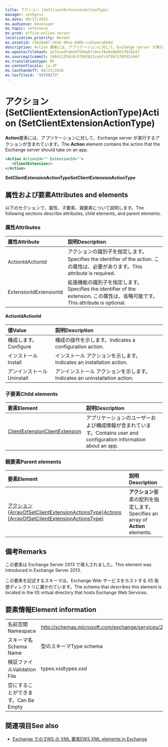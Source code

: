 ```yaml
---
title: アクション (SetClientExtensionActionType)
manager: sethgros
ms.date: 09/17/2015
ms.audience: Developer
ms.topic: reference
ms.prod: office-online-server
localization_priority: Normal
ms.assetid: c5624a87-3436-40ce-8d6b-cc01eecab64d
description: Action 要素には、アプリケーションに対して、Exchange server が実行するアクションが含まれています。
ms.openlocfilehash: a231cedfa6e4759dabfcbecfbe9a9b851f834247
ms.sourcegitcommit: 34041125dc8c5f993b21cebfc4f8b72f0fd2cb6f
ms.translationtype: MT
ms.contentlocale: ja-JP
ms.lasthandoff: 06/25/2018
ms.locfileid: "19759273"
---
```

# <a name="action-setclientextensionactiontype"></a><span data-ttu-id="4a8c0-103">アクション (SetClientExtensionActionType)</span><span class="sxs-lookup"><span data-stu-id="4a8c0-103">Action (SetClientExtensionActionType)</span></span>

<span data-ttu-id="4a8c0-104">**Action**要素には、アプリケーションに対して、Exchange server が実行するアクションが含まれています。</span><span class="sxs-lookup"><span data-stu-id="4a8c0-104">The **Action** element contains the action that the Exchange server should take on an app.</span></span> 
  
```XML
<Action ActionId="" ExtensionId="">
   <ClientExtension/>
</Action>
```

 <span data-ttu-id="4a8c0-105">**SetClientExtensionActionType**</span><span class="sxs-lookup"><span data-stu-id="4a8c0-105">**SetClientExtensionActionType**</span></span>
## <a name="attributes-and-elements"></a><span data-ttu-id="4a8c0-106">属性および要素</span><span class="sxs-lookup"><span data-stu-id="4a8c0-106">Attributes and elements</span></span>

<span data-ttu-id="4a8c0-107">以下のセクションで、属性、子要素、親要素について説明します。</span><span class="sxs-lookup"><span data-stu-id="4a8c0-107">The following sections describe attributes, child elements, and parent elements.</span></span>
  
### <a name="attributes"></a><span data-ttu-id="4a8c0-108">属性</span><span class="sxs-lookup"><span data-stu-id="4a8c0-108">Attributes</span></span>

|<span data-ttu-id="4a8c0-109">**属性**</span><span class="sxs-lookup"><span data-stu-id="4a8c0-109">**Attribute**</span></span>|<span data-ttu-id="4a8c0-110">**説明**</span><span class="sxs-lookup"><span data-stu-id="4a8c0-110">**Description**</span></span>|
|:-----|:-----|
|<span data-ttu-id="4a8c0-111">ActionId</span><span class="sxs-lookup"><span data-stu-id="4a8c0-111">ActionId</span></span>  <br/> |<span data-ttu-id="4a8c0-112">アクションの識別子を指定します。</span><span class="sxs-lookup"><span data-stu-id="4a8c0-112">Specifies the identifier of the action.</span></span> <span data-ttu-id="4a8c0-113">この属性は、必要があります。</span><span class="sxs-lookup"><span data-stu-id="4a8c0-113">This attribute is required.</span></span>  <br/> |
|<span data-ttu-id="4a8c0-114">ExtensionId</span><span class="sxs-lookup"><span data-stu-id="4a8c0-114">ExtensionId</span></span>  <br/> |<span data-ttu-id="4a8c0-115">拡張機能の識別子を指定します。</span><span class="sxs-lookup"><span data-stu-id="4a8c0-115">Specifies the identifier of the extension.</span></span> <span data-ttu-id="4a8c0-116">この属性は、省略可能です。</span><span class="sxs-lookup"><span data-stu-id="4a8c0-116">This attribute is optional.</span></span>  <br/> |
   
#### <a name="actionid"></a><span data-ttu-id="4a8c0-117">ActionId</span><span class="sxs-lookup"><span data-stu-id="4a8c0-117">ActionId</span></span>

|<span data-ttu-id="4a8c0-118">**値**</span><span class="sxs-lookup"><span data-stu-id="4a8c0-118">**Value**</span></span>|<span data-ttu-id="4a8c0-119">**説明**</span><span class="sxs-lookup"><span data-stu-id="4a8c0-119">**Description**</span></span>|
|:-----|:-----|
|<span data-ttu-id="4a8c0-120">構成します。</span><span class="sxs-lookup"><span data-stu-id="4a8c0-120">Configure</span></span>  <br/> |<span data-ttu-id="4a8c0-121">構成の操作を示します。</span><span class="sxs-lookup"><span data-stu-id="4a8c0-121">Indicates a configuration action.</span></span>  <br/> |
|<span data-ttu-id="4a8c0-122">インストール</span><span class="sxs-lookup"><span data-stu-id="4a8c0-122">Install</span></span>  <br/> |<span data-ttu-id="4a8c0-123">インストール アクションを示します。</span><span class="sxs-lookup"><span data-stu-id="4a8c0-123">Indicates an installation action.</span></span>  <br/> |
|<span data-ttu-id="4a8c0-124">アンインストール</span><span class="sxs-lookup"><span data-stu-id="4a8c0-124">Uninstall</span></span>  <br/> |<span data-ttu-id="4a8c0-125">アンインストール アクションを示します。</span><span class="sxs-lookup"><span data-stu-id="4a8c0-125">Indicates an uninstallation action.</span></span>  <br/> |
   
### <a name="child-elements"></a><span data-ttu-id="4a8c0-126">子要素</span><span class="sxs-lookup"><span data-stu-id="4a8c0-126">Child elements</span></span>

|<span data-ttu-id="4a8c0-127">**要素**</span><span class="sxs-lookup"><span data-stu-id="4a8c0-127">**Element**</span></span>|<span data-ttu-id="4a8c0-128">**説明**</span><span class="sxs-lookup"><span data-stu-id="4a8c0-128">**Description**</span></span>|
|:-----|:-----|
|[<span data-ttu-id="4a8c0-129">ClientExtension</span><span class="sxs-lookup"><span data-stu-id="4a8c0-129">ClientExtension</span></span>](clientextension.md) <br/> |<span data-ttu-id="4a8c0-130">アプリケーションのユーザーおよび構成情報が含まれています。</span><span class="sxs-lookup"><span data-stu-id="4a8c0-130">Contains user and configuration information about an app.</span></span>  <br/> |
   
### <a name="parent-elements"></a><span data-ttu-id="4a8c0-131">親要素</span><span class="sxs-lookup"><span data-stu-id="4a8c0-131">Parent elements</span></span>

|<span data-ttu-id="4a8c0-132">**要素**</span><span class="sxs-lookup"><span data-stu-id="4a8c0-132">**Element**</span></span>|<span data-ttu-id="4a8c0-133">**説明**</span><span class="sxs-lookup"><span data-stu-id="4a8c0-133">**Description**</span></span>|
|:-----|:-----|
|[<span data-ttu-id="4a8c0-134">アクション (ArrayOfSetClientExtensionActionsType)</span><span class="sxs-lookup"><span data-stu-id="4a8c0-134">Actions (ArrayOfSetClientExtensionActionsType)</span></span>](actions-arrayofsetclientextensionactionstype.md) <br/> |<span data-ttu-id="4a8c0-135">**アクション**要素の配列を指定します。</span><span class="sxs-lookup"><span data-stu-id="4a8c0-135">Specifies an array of **Action** elements.</span></span>  <br/> |
   
## <a name="remarks"></a><span data-ttu-id="4a8c0-136">備考</span><span class="sxs-lookup"><span data-stu-id="4a8c0-136">Remarks</span></span>

<span data-ttu-id="4a8c0-137">この要素は Exchange Server 2013 で導入されました。</span><span class="sxs-lookup"><span data-stu-id="4a8c0-137">This element was introduced in Exchange Server 2013.</span></span>
  
<span data-ttu-id="4a8c0-138">この要素を記述するスキーマは、Exchange Web サービスをホストする IIS 仮想ディレクトリに置かれています。</span><span class="sxs-lookup"><span data-stu-id="4a8c0-138">The schema that describes this element is located in the IIS virtual directory that hosts Exchange Web Services.</span></span>
  
## <a name="element-information"></a><span data-ttu-id="4a8c0-139">要素情報</span><span class="sxs-lookup"><span data-stu-id="4a8c0-139">Element information</span></span>

|||
|:-----|:-----|
|<span data-ttu-id="4a8c0-140">名前空間</span><span class="sxs-lookup"><span data-stu-id="4a8c0-140">Namespace</span></span>  <br/> |http://schemas.microsoft.com/exchange/services/2006/types  <br/> |
|<span data-ttu-id="4a8c0-141">スキーマ名</span><span class="sxs-lookup"><span data-stu-id="4a8c0-141">Schema Name</span></span>  <br/> |<span data-ttu-id="4a8c0-142">型のスキーマ</span><span class="sxs-lookup"><span data-stu-id="4a8c0-142">Type schema</span></span>  <br/> |
|<span data-ttu-id="4a8c0-143">検証ファイル</span><span class="sxs-lookup"><span data-stu-id="4a8c0-143">Validation File</span></span>  <br/> |<span data-ttu-id="4a8c0-144">types.xsd</span><span class="sxs-lookup"><span data-stu-id="4a8c0-144">types.xsd</span></span>  <br/> |
|<span data-ttu-id="4a8c0-145">空にすることができます。</span><span class="sxs-lookup"><span data-stu-id="4a8c0-145">Can Be Empty</span></span>  <br/> ||
   
## <a name="see-also"></a><span data-ttu-id="4a8c0-146">関連項目</span><span class="sxs-lookup"><span data-stu-id="4a8c0-146">See also</span></span>

- [<span data-ttu-id="4a8c0-147">Exchange での EWS の XML 要素</span><span class="sxs-lookup"><span data-stu-id="4a8c0-147">EWS XML elements in Exchange</span></span>](ews-xml-elements-in-exchange.md)

